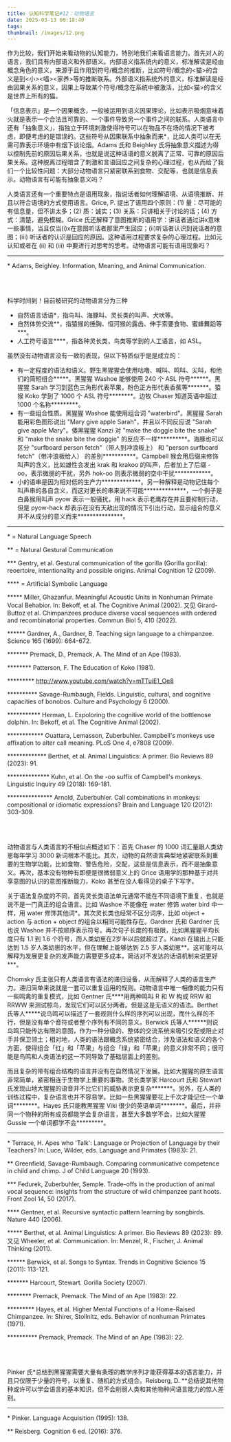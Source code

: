 ```yaml
---
title: 认知科学笔记#12：动物语言
date: 2025-03-13 00:18:49
tags:
thumbnail: /images/12.png
---
```


作为比较，我们开始来看动物的认知能力，特别地我们来看语言能力。首先对人的语言，我们具有内部语义和外部语义。内部语义指系统内的意义，标准解读是经由概念角色的意义，来源于且作用到符号/概念的推断，比如符号/概念的<猫>的含义是到<小><喵><家养>等的推断联系。外部语义指系统外的意义，标准解读是经由因果关系的意义，因果上导致某个符号/概念在系统中被激活，比如<猫>的含义是世界上所有的猫。

「信息表示」是一个因果概念，一般被运用到语义因果理论，比如表示吸烟意味着火就是表示一个合法且可靠的、一个事件导致另一个事件之间的联系。人类语言中还有「抽象意义」，指独立于环境刺激使得符号可以在物品不在场的情况下被考虑，即便考虑的是错误的。这些符号从因果联系中抽象而来*，比如人类可以在无需可靠表示环境中有烟下谈论烟。Adams 氏和 Beighley 氏将抽象意义描述为得以控制先前的原因后果关系，也就是说这种话语的意义脱离了正常、可靠的原因后果关系。这种脱离过程暗含了刺激和言语回应之间复杂的心理过程，也从而给了我们一个比较性问题：大部分动物语言只紧密联系到食物、交配等，也就是信息表示。动物语言有可能有抽象意义吗？

人类语言还有一个重要特点是语用现象，指说话者如何理解语境、从语境推断、并且以符合语境的方式使用语言。Grice, P. 提出了语用四个原则：(1) 量：尽可能的有信息量，但不讲太多；(2) 质：诚实；(3) 关系：只讲相关于讨论的话；(4) 方式：清楚，避免模糊。Grice 氏还解释了意图推断的语用学：讲话者通过讲x意味一些事情，当且仅当(i)x在意图听话者那里产生回应；(ii)听话者认识到说话者的意图；(iii) 听话者的认识是回应的原因。这种语用过程要求复杂的心理过程。比如元认知或者在 (ii) 和 (iii) 中要进行对思考的思考。动物语言可能有语用现象吗？

---

\* Adams, Beighley. Information, Meaning, and Animal Communication.

</br></br>

科学时间到！目前被研究的动物语言分为三种

- 自然语言话语*，指鸟叫、海豚叫、灵长类的叫声、犬吠等。
- 自然体势交流\*\*，指猿猴的捶胸、恒河猴的露齿、伸手索要食物、蜜蜂舞蹈等***。
- 人工符号语言****，指各种灵长类，鸟类等学到的人工语言，如 ASL。

虽然没有动物语言没有一致的表现，但以下特质似乎是是成立的：

- 有一定程度的语法和语义。野生黑猩猩会使用咕噜、喊叫、鸣叫、尖叫，和他们的简短组合\*\*\*\*\*。黑猩猩 Washoe 能够使用 240 个 ASL 符号\*\*\*\*\*\*。黑猩猩 Sarah 学习到蓝色三角形代表苹果，粉色正方形代表香蕉等\*\*\*\*\*\*\*。猿猴 Koko 学到了 1000 个 ASL 符号\*\*\*\*\*\*\*\*。边牧 Chaser 知道英语中超过 1000 个名称\*\*\*\*\*\*\*\*\*。
- 有一些组合性质。黑猩猩 Washoe 能使用组合词 "waterbird"。黑猩猩 Sarah 能用彩色图形说出 "Mary give apple Sarah"，并且以不同反应说 "Sarah give apple Mary"。倭黑猩猩 Kanzi 对 "make the doggie bite the snake" 和 "make the snake bite the doggie" 的反应不一样\*\*\*\*\*\*\*\*\*\*。海豚也可以区分 "surfboard person fetch"（带人到冲浪板上） 和 "person surfboard fetch"（带冲浪板给人） 的差别\*\*\*\*\*\*\*\*\*\*\*。Campbell 猴会用后缀来修饰叫声的含义，比如雄性会发出 krak 和 krakoo 的叫声，后者加上了后缀 -oo，表示微弱的干扰，另外 hok-oo 则表示微弱的空中干扰\*\*\*\*\*\*\*\*\*\*\*\*。
- 小的语串是因为相对低的生产力\*\*\*\*\*\*\*\*\*\*\*\*\*。另一种解释是动物记住每个叫声串的各自含义，而这对更长的串来说不可能\*\*\*\*\*\*\*\*\*\*\*\*\*\*，一个例子是白鼻猴用叫声 pyow 表示一般骚扰，用 hack 表示老鹰存在并且要抑制行动，但是 pyow-hack 却表示在没有天敌出现的情况下引出行动，显示组合的意义并不从成分的意义而来\*\*\*\*\*\*\*\*\*\*\*\*\*\*\*。

---

\* = Natural Language Speech

** = Natural Gestural Communication

*** Gentry, et al. Gestural communication of the gorilla (Gorilla gorilla): reoertoire, intentionality and possible origins. Animal Cognition 12 (2009).

**** = Artificial Symbolic Language

***** Miller, Ghazanfur. Meaningful Acoustic Units in Nonhuman Primate Vocal Behabior. In: Bekoff, et al. The Cognitive Animal (2002). 又见 Girard-Buttoz et al. Chimpanzees produce diverse vocal sequences with ordered and recombinatorial properties. Commun Biol 5, 410 (2022).

****** Gardner, A., Gardner, B. Teaching sign language to a chimpanzee. Science 165 (1699): 664-672.

******* Premack, D., Premack, A. The Mind of an Ape (1983).

******** Patterson, F. The Education of Koko (1981).

********* http://www.youtube.com/watch?v=mTTuiE1_Oe8

********** Savage-Rumbaugh, Fields. Linguistic, cultural, and cognitive capacities of bonobos. Culture and Psychology 6 (2000).

*********** Herman, L. Expoloring the cognitive world of the bottlenose dolphin. In: Bekoff, et al. The Cognitive Animal (2002).

************ Ouattara, Lemasson, Zuberbuhler. Campbell's monkeys use affixation to alter call meaning. PLoS One 4, e7808 (2009).

************* Berthet, et al. Animal Linguistics: A primer. Bio Reviews 89 (2023): 91.

************** Kuhn, et al. On the -oo suffix of Campbell's monkeys. Linguistic Inquiry 49 (2018): 169-181.

*************** Arnold, Zuberbuhler. Call combinations in monkeys: compositional or idiomatic expressions? Brain and Language 120 (2012): 303-309.

</br></br>

动物语言与人类语言的不相似点概述如下：首先 Chaser 的 1000 词汇量跟人类幼崽每年学习 3000 新词根本不能比。其次，动物的自然语言典型地紧密联系到重要的生物学功能，比如食物、警告危险，交配，这些是信息表示，而不是抽象意义。再次，基本没有物种有即便是很微弱意义上的 Grice 语用学的那种基于对共享意图的认识的意图推断能力，Koko 甚至在没人看得见的桌子下写字。

关于语法复杂度的不同，首先灵长类语法单元通常不能在不同语境下重复，也就是说不是一门真正的组合语言。比如 Washoe 不能像在 water 修饰 water bird 中一样，用 water 修饰其他词*。其次灵长类也经常不区分词序，比如 object + action 与 action + object 的组合以相同可能性存在。Gardner 氏和 Gardner 氏也说 Washoe 并不按顺序表示符号。再次句子长度的有极限，比如黑猩猩平均长度只有 1.1 到 1.6 个符号，而人类幼崽在2岁半以后就超过了。Kanzi 在输出上只能达到 1.5 岁人类幼崽的水平，但在理解上能够达到 2.5 岁人类幼崽\*\*。这可能可以解释为发展更复杂的发声能力需要更多成本，简洁对不发达的话语机制来说更好***。

Chomsky 氏主张只有人类语言有语法的递归设备，从而解释了人类的语言生产力。递归简单来说就是一套可以重复运用的规则。动物语言中唯一相像的能力只有一些鸣禽的重复模式，比如 Gentner 氏\*\*\*\*用两种鸣叫 R 和 W 构成 RRW 和 RRWW 来测试椋鸟，发现它们可以区分两者。但是这是无语义的语法。Berthet 氏等人\*\*\*\*\*说鸟鸣可以描述了一套规则什么样的序列可以出现，而什么样的不行，但是没有单个音符或者整个序列有不同的意义。Berwick 氏等人******则说鸟鸣只能传达有限的意图，作为一种分级的、整体的交流系统来吸引交配或阻止对手并保卫领土；相对地，人类的语法跟概念系统紧密结合，涉及语法和语义的各个方面，使得组合「红」和「苹果」与组合「绿」和「苹果」的意义非常不同；很可能是鸟鸣和人类语法的这一不同导致了基础层面上的差别。

而且复杂的带有组合结构的语言并没有在自然情况下发展。比如大猩猩的原生语言非常简单，紧密相连于生物学上重要的事物。灵长类学家 Harcourt 氏和 Stewart 氏发现山地大猩猩的语音并不比它们的威胁表示更复杂\*\*\*\*\*\*\*。另外，在人类的训练过程中，复杂语言也并不容易学。比如一些黑猩猩要花上千次才能记住一个单词\*\*\*\*\*\*\*\*。Hayes 氏只能教黑猩猩 Viki 很少的英语单词********。最后，并非同一个物种的所有成员都能学会复杂语言，甚至大多数学不会，比如大猩猩 Gussie 一个单词都学不会\*\*\*\*\*\*\*\*\*。

---

\* Terrace, H. Apes who 'Talk': Language or Projection of Language by their Teachers? In: Luce, Wilder, eds. Language and Primates (1983): 21.

** Greenfield, Savage-Rumbaugh. Comparing communicative competence in child and chimp. J of Child Language 20 (1993).

*** Fedurek, Zuberbuhler, Semple. Trade-offs in the production of animal vocal sequence: insights from the structure of wild chimpanzee pant hoots. Front Zool 14, 50 (2017).

**** Gentner, et al. Recursive syntactic pattern learning by songbirds. Nature 440 (2006).

***** Berthet, et al. Animal Linguistics: A primer. Bio Reviews 89 (2023): 89. 又见 Wheeler, et al. Communication. In: Menzel, R., Fischer, J. Animal Thinking (2011). 

****** Berwick, et al. Songs to Syntax. Trends in Cognitive Science 15 (2011): 113-121.

******* Harcourt, Stewart. Gorilla Society (2007).

******** Premack, Premack. The Mind of an Ape (1983): 22.

********* Hayes, et al. Higher Mental Functions of a Home-Raised Chimpanzee. In: Shirer, Stollnitz, eds. Behavior of nonhuman Primates (1971).

********** Premack, Premack. The Mind of an Ape (1983): 22.

</br></br>

Pinker 氏*总结到黑猩猩需要大量有条理的教学序列才能获得基本的语言能力，并且只仅限于少量的符号，以重复、随机的方式组合。Reisberg, D. **总结说其他物种或许可以学会语言的基本知识，但不会削弱人类和其他物种间语言能力的惊人差别。

---

\* Pinker. Language Acquisition (1995): 138.

** Reisberg. Cognition 6 ed. (2016): 376.
